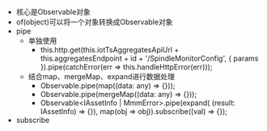 * 核心是Observable<any>对象
* of(object)可以将一个对象转换成Observable对象
* pipe
    * 单独使用
        * this.http.get<any>(this.iotTsAggregatesApiUrl + this.aggregatesEndpoint + id + '/SpindleMonitorConfig', { params }).pipe(catchError(err => this.handleHttpError(err)));
    * 结合map、mergeMap、expand进行数据处理
        * Observable<any>.pipe(map((data: any) => {}));
        * Observable<any>.pipe(mergeMap((data: any) => {}));
        * Observable<IAssetInfo | MmmError>.pipe(expand( (result: IAssetInfo) => {}), map(obj => obj)).subscribe((val) => {});
* subscribe